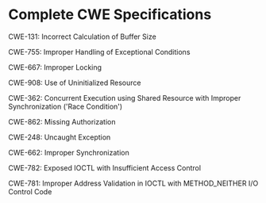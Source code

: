 

# Complete CWE Specifications

CWE-131: Incorrect Calculation of Buffer Size

CWE-755: Improper Handling of Exceptional Conditions

CWE-667: Improper Locking

CWE-908: Use of Uninitialized Resource

CWE-362: Concurrent Execution using Shared Resource with Improper Synchronization ('Race Condition')

CWE-862: Missing Authorization

CWE-248: Uncaught Exception

CWE-662: Improper Synchronization

CWE-782: Exposed IOCTL with Insufficient Access Control

CWE-781: Improper Address Validation in IOCTL with METHOD_NEITHER I/O Control Code